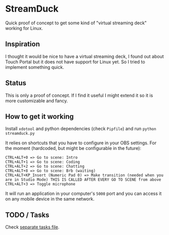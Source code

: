 StreamDuck
==========
Quick proof of concept to get some kind of "virtual streaming deck" working for Linux.

## Inspiration
I thought it would be nice to have a virtual streaming deck, I found out about Touch Portal but it does not have support for Linux yet. So I tried to implement something quick.

## Status
This is only a proof of concept. If I find it useful I might extend it so it is more customizable and fancy.

## How to get it working
Install `xdotool` and python dependencies (check `Pipfile`) and run `python streamduck.py`

It relies on shortcuts that you have to configure in your OBS settings.
For the moment (hardcoded, but might be configurable in the future):
```
CTRL+ALT+0 => Go to scene: Intro
CTRL+ALT+1 => Go to scene: Coding
CTRL+ALT+2 => Go to scene: Chatting
CTRL+ALT+8 => Go to scene: Brb (waiting)
CTRL+ALT+KP_Insert (Numeric Pad 0) => Make transition (needed when you are in Studio Mode) THIS IS CALLED AFTER EVERY GO TO SCENE from above
CTRL+ALT+3 => Toggle microphone
```

It will run an application in your computer's `5000` port and you can access it on any mobile device in the same network.

## TODO / Tasks
Check [separate tasks file](tasks.md).
